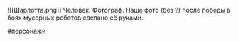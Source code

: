 ![[Шарлотта.png]]
Человек. Фотограф.
Наше фото (без ?) после победы в боях мусорных роботов сделано её руками.


 #персонажи 